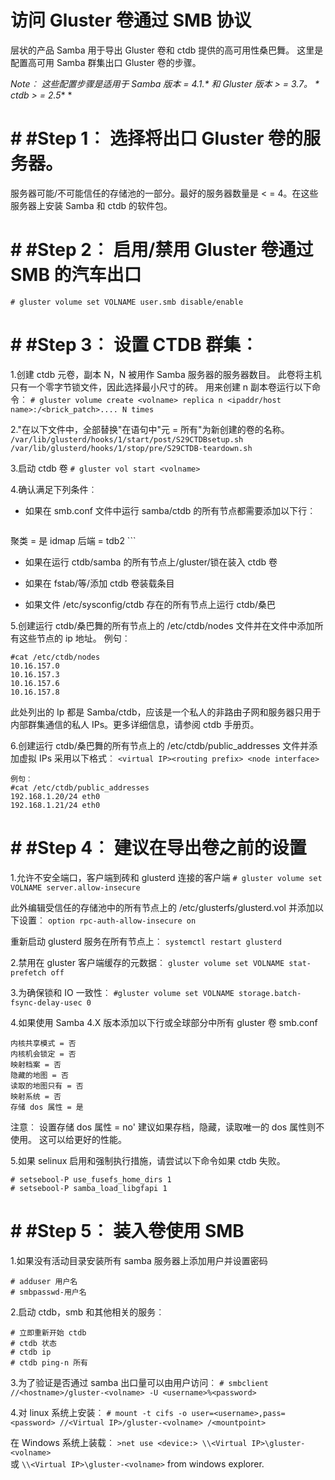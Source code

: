 # 访问 Gluster 卷通过 SMB 协议

层状的产品 Samba 用于导出 Gluster 卷和 ctdb 提供的高可用性桑巴舞。
这里是配置高可用 Samba 群集出口 Gluster 卷的步骤。

_Note︰ 这些配置步骤是适用于 Samba 版本 = 4.1.* 和 Gluster 版本 > = 3.7。 * ctdb > = 2.5_* *

# # #Step 1︰ 选择将出口 Gluster 卷的服务器。
服务器可能/不可能信任的存储池的一部分。最好的服务器数量是 < = 4。在这些服务器上安装 Samba 和 ctdb 的软件包。


# # #Step 2︰ 启用/禁用 Gluster 卷通过 SMB 的汽车出口
```# gluster volume set VOLNAME user.smb disable/enable```

# # #Step 3︰ 设置 CTDB 群集︰
1.创建 ctdb 元卷，副本 N，N 被用作 Samba 服务器的服务器数目。
此卷将主机只有一个零字节锁文件，因此选择最小尺寸的砖。
用来创建 n 副本卷运行以下命令︰
   ```# gluster volume create <volname> replica n <ipaddr/host name>:/<brick_patch>.... N times```

2."在以下文件中，全部替换"在语句中"元 = 所有"为新创建的卷的名称。
    ```
/var/lib/glusterd/hooks/1/start/post/S29CTDBsetup.sh
/var/lib/glusterd/hooks/1/stop/pre/S29CTDB-teardown.sh
    ```

3.启动 ctdb 卷
   ```# gluster vol start <volname>```

4.确认满足下列条件︰
* 如果在 smb.conf 文件中运行 samba/ctdb 的所有节点都需要添加以下行︰
    ```
聚类 = 是
idmap 后端 = tdb2
    ```

* 如果在运行 ctdb/samba 的所有节点上/gluster/锁在装入 ctdb 卷

* 如果在 fstab/等/添加 ctdb 卷装载条目

* 如果文件 /etc/sysconfig/ctdb 存在的所有节点上运行 ctdb/桑巴

5.创建运行 ctdb/桑巴舞的所有节点上的 /etc/ctdb/nodes 文件并在文件中添加所有这些节点的 ip 地址。
例句︰
   ```
#cat /etc/ctdb/nodes
10.16.157.0
10.16.157.3
10.16.157.6
10.16.157.8
   ```
此处列出的 Ip 都是 Samba/ctdb，应该是一个私人的非路由子网和服务器只用于内部群集通信的私人 IPs。更多详细信息，请参阅 ctdb 手册页。


6.创建运行 ctdb/桑巴舞的所有节点上的 /etc/ctdb/public_addresses 文件并添加虚拟 IPs 采用以下格式︰
   ```<virtual IP><routing prefix> <node interface>```  
   ```
例句︰
#cat /etc/ctdb/public_addresses
192.168.1.20/24 eth0
192.168.1.21/24 eth0
   ```

# # #Step 4︰ 建议在导出卷之前的设置
1.允许不安全端口，客户端到砖和 glusterd 连接的客户端
   ```# gluster volume set VOLNAME server.allow-insecure```

此外编辑受信任的存储池中的所有节点上的 /etc/glusterfs/glusterd.vol 并添加以下设置︰
     ```option rpc-auth-allow-insecure on```

重新启动 glusterd 服务在所有节点上︰
     ```systemctl restart glusterd```

2.禁用在 gluster 客户端缓存的元数据︰
   ```gluster volume set VOLNAME stat-prefetch off```

3.为确保锁和 IO 一致性︰
   ```#gluster volume set VOLNAME storage.batch-fsync-delay-usec 0```

4.如果使用 Samba 4.X 版本添加以下行或全球部分中所有 gluster 卷 smb.conf
   ```
内核共享模式 = 否
内核机会锁定 = 否
映射档案 = 否
隐藏的地图 = 否
读取的地图只有 = 否
映射系统 = 否
存储 dos 属性 = 是
   ```

注意︰
设置存储 dos 属性 = no' 建议如果存档，隐藏，读取唯一的 dos 属性则不使用。
这可以给更好的性能。

5.如果 selinux 启用和强制执行措施，请尝试以下命令如果 ctdb 失败。
   ```
# setsebool-P use_fusefs_home_dirs 1
# setsebool-P samba_load_libgfapi 1
   ```

# # #Step 5︰ 装入卷使用 SMB
1.如果没有活动目录安装所有 samba 服务器上添加用户并设置密码
   ```
# adduser 用户名
# smbpasswd-用户名
   ```

2.启动 ctdb，smb 和其他相关的服务︰
   ```
# 立即重新开始 ctdb
# ctdb 状态
# ctdb ip
# ctdb ping-n 所有
   ```

3.为了验证是否通过 samba 出口量可以由用户访问︰
   ```# smbclient //<hostname>/gluster-<volname> -U <username>%<password>```

4.对 linux 系统上安装︰
   ```# mount -t cifs -o user=<username>,pass=<password> //<Virtual IP>/gluster-<volname> /<mountpoint>```

在 Windows 系统上装载︰
   ```>net use <device:> \\<Virtual IP>\gluster-<volname>```  
或
   ```\\<Virtual IP>\gluster-<volname>``` from windows explorer.

